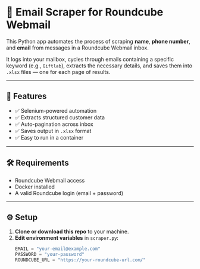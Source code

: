 # 📧 Email Scraper for Roundcube Webmail

This Python app automates the process of scraping **name**, **phone number**, and **email** from messages in a Roundcube Webmail inbox.

It logs into your mailbox, cycles through emails containing a specific keyword (e.g., `Giftlab`), extracts the necessary details, and saves them into `.xlsx` files — one for each page of results.

---

## 🚀 Features

- ✅ Selenium-powered automation
- ✅ Extracts structured customer data
- ✅ Auto-pagination across inbox
- ✅ Saves output in `.xlsx` format
- ✅ Easy to run in a container

---

## 🛠 Requirements

- Roundcube Webmail access
- Docker installed
- A valid Roundcube login (email + password)

---

## ⚙️ Setup

1. **Clone or download this repo** to your machine.
2. **Edit environment variables** in `scraper.py`:
   ```python
   EMAIL = "your-email@example.com"
   PASSWORD = "your-password"
   ROUNDCUBE_URL = "https://your-roundcube-url.com/"
